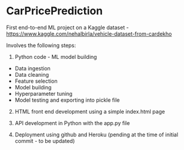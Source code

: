 # CarPricePrediction

First end-to-end ML project on a Kaggle dataset - https://www.kaggle.com/nehalbirla/vehicle-dataset-from-cardekho

Involves the following steps:
1. Python code - ML model building
  - Data ingestion
  - Data cleaning
  - Feature selection
  - Model building
  - Hyperparameter tuning
  - Model testing and exporting into pickle file

2. HTML front end development using a simple index.html page

3. API development in Python with the app.py file

4. Deployment using github and Heroku (pending at the time of initial commit - to be updated)
